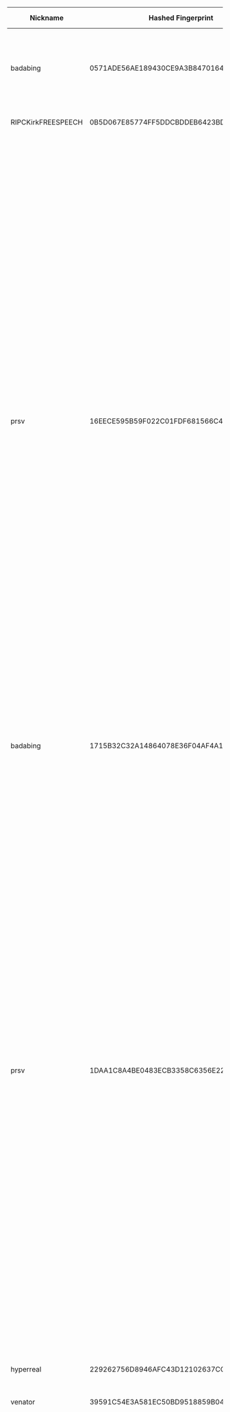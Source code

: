 | Nickname |  Hashed Fingerprint	| Or Addresses | Contact | Running | Flags | Last Seen | First Seen | Last Restarted | Advertised Bandwidth | Platform | Version | Version Status | Recommended Version | Verified hostnames | Exit policy |
|---|---|---|---|---|---|---|---|---|---|---|---|---|---|---|---|
|badabing | 0571ADE56AE189430CE9A3B847016426FBDFA7CA | ["91.242.241.228:9004"] | defuseabuse@proton.me | true | Exit, Running, V2Dir, Valid | 2025-09-18 20:00:00 | 2025-09-18 13:00:00 | 2025-09-18 12:39:49 | 0 | Tor 0.4.8.18 on Linux | 0.4.8.18 | recommended | true | N/A | ["reject 0.0.0.0/8:*","reject 169.254.0.0/16:*","reject 127.0.0.0/8:*","reject 192.168.0.0/16:*","reject 10.0.0.0/8:*","reject 172.16.0.0/12:*","reject 91.242.241.228:*","accept *:80","accept *:443","reject *:*"]|
|RIPCKirkFREESPEECH | 0B5D067E85774FF5DDCBDDEB6423BDD0D3CB37D0 | ["88.198.96.93:443"] | N/A | true | Running, V2Dir, Valid | 2025-09-18 20:00:00 | 2025-09-18 20:00:00 | 2025-09-18 19:00:39 | 0 | Tor 0.4.8.18 on Linux | 0.4.8.18 | recommended | true | N/A | ["reject *:*"]|
|prsv | 16EECE595B59F022C01FDF681566C41BB00C0AAC | ["185.236.20.142:9100"] | email:admin[]prsv.ch url:https://prsv.ch/ proof:uri-rsa ciissversion:2 | true | Exit, Running, V2Dir, Valid | 2025-09-18 20:00:00 | 2025-09-18 01:00:00 | 2025-09-18 03:43:23 | 0 | Tor 0.4.8.18 on Linux | 0.4.8.18 | recommended | true | N/A | ["reject 0.0.0.0/8:*","reject 169.254.0.0/16:*","reject 127.0.0.0/8:*","reject 192.168.0.0/16:*","reject 10.0.0.0/8:*","reject 172.16.0.0/12:*","reject 185.236.20.142:*","accept *:43","accept *:53","accept *:79-81","accept *:194","accept *:220","accept *:389","accept *:443","accept *:531","accept *:543-544","accept *:554","accept *:563","accept *:636","accept *:706","accept *:853","accept *:873","accept *:902-904","accept *:981","accept *:989-995","accept *:1194","accept *:1220","accept *:1293","accept *:1500","accept *:1533","accept *:1677","accept *:1723","accept *:1755","accept *:1863","accept *:2082","accept *:2083","accept *:2086-2087","accept *:2095-2096","accept *:2102-2104","accept *:3128","accept *:3690","accept *:4321","accept *:4643","accept *:5050","accept *:5190","accept *:5222-5223","accept *:5228","accept *:6660-6669","accept *:6679","accept *:6697","accept *:8000","accept *:8008","accept *:8074","accept *:8080","accept *:8082","accept *:8087-8088","accept *:8332-8333","accept *:8443","accept *:8888","accept *:9418","accept *:9999","accept *:10000","accept *:11371","accept *:19294","accept *:19638","accept *:50002","accept *:64738","reject *:*"]|
|badabing | 1715B32C32A14864078E36F04AF4A10ABC8C2851 | ["91.242.241.228:9001"] | defuseabuse@proton.me | true | Exit, Running, V2Dir, Valid | 2025-09-18 20:00:00 | 2025-09-18 13:00:00 | 2025-09-18 12:39:45 | 0 | Tor 0.4.8.18 on Linux | 0.4.8.18 | recommended | true | N/A | ["reject 0.0.0.0/8:*","reject 169.254.0.0/16:*","reject 127.0.0.0/8:*","reject 192.168.0.0/16:*","reject 10.0.0.0/8:*","reject 172.16.0.0/12:*","reject 91.242.241.228:*","accept *:80","accept *:443","reject *:*"]|
|prsv | 1DAA1C8A4BE0483ECB3358C6356E22845B3C403E | ["185.236.20.142:9200"] | email:admin[]prsv.ch url:https://prsv.ch/ proof:uri-rsa ciissversion:2 | true | Exit, Running, V2Dir, Valid | 2025-09-18 20:00:00 | 2025-09-18 01:00:00 | 2025-09-18 03:43:23 | 0 | Tor 0.4.8.18 on Linux | 0.4.8.18 | recommended | true | N/A | ["reject 0.0.0.0/8:*","reject 169.254.0.0/16:*","reject 127.0.0.0/8:*","reject 192.168.0.0/16:*","reject 10.0.0.0/8:*","reject 172.16.0.0/12:*","reject 185.236.20.142:*","accept *:43","accept *:53","accept *:79-81","accept *:194","accept *:220","accept *:389","accept *:443","accept *:531","accept *:543-544","accept *:554","accept *:563","accept *:636","accept *:706","accept *:853","accept *:873","accept *:902-904","accept *:981","accept *:989-995","accept *:1194","accept *:1220","accept *:1293","accept *:1500","accept *:1533","accept *:1677","accept *:1723","accept *:1755","accept *:1863","accept *:2082","accept *:2083","accept *:2086-2087","accept *:2095-2096","accept *:2102-2104","accept *:3128","accept *:3690","accept *:4321","accept *:4643","accept *:5050","accept *:5190","accept *:5222-5223","accept *:5228","accept *:6660-6669","accept *:6679","accept *:6697","accept *:8000","accept *:8008","accept *:8074","accept *:8080","accept *:8082","accept *:8087-8088","accept *:8332-8333","accept *:8443","accept *:8888","accept *:9418","accept *:9999","accept *:10000","accept *:11371","accept *:19294","accept *:19638","accept *:50002","accept *:64738","reject *:*"]|
|hyperreal | 229262756D8946AFC43D12102637CCCFB64ED7B6 | ["152.53.88.212:443"] | hyperreal@moonshadow.dev | true | Running, Valid | 2025-09-18 20:00:00 | 2025-09-18 11:00:00 | 2025-09-18 10:33:38 | 0 | Tor 0.4.8.18 on Linux | 0.4.8.18 | recommended | true | N/A | ["reject *:*"]|
|venator | 39591C54E3A581EC50BD9518859B04EC6F1D5C00 | ["158.179.205.94:1194","[2603:c026:303:5d7d:0:a9f5:916e:7a2f]:1194"] | cb86eb08b7299219c1af5dbcaddd4ede@protonmail.ch | true | Running, Valid | 2025-09-18 20:00:00 | 2025-09-18 12:00:00 | 2025-09-18 15:58:53 | 0 | Tor 0.4.8.16 on FreeBSD | 0.4.8.16 | recommended | true | N/A | ["reject *:*"]|
|prsv | 44C0AA0B88181CFD72DC16ECFD8D9971AD6BADFB | ["185.236.20.142:9000"] | email:admin[]prsv.ch url:https://prsv.ch/ proof:uri-rsa ciissversion:2 | true | Exit, Running, V2Dir, Valid | 2025-09-18 20:00:00 | 2025-09-18 01:00:00 | 2025-09-18 03:43:23 | 0 | Tor 0.4.8.18 on Linux | 0.4.8.18 | recommended | true | N/A | ["reject 0.0.0.0/8:*","reject 169.254.0.0/16:*","reject 127.0.0.0/8:*","reject 192.168.0.0/16:*","reject 10.0.0.0/8:*","reject 172.16.0.0/12:*","reject 185.236.20.142:*","accept *:43","accept *:53","accept *:79-81","accept *:194","accept *:220","accept *:389","accept *:443","accept *:531","accept *:543-544","accept *:554","accept *:563","accept *:636","accept *:706","accept *:853","accept *:873","accept *:902-904","accept *:981","accept *:989-995","accept *:1194","accept *:1220","accept *:1293","accept *:1500","accept *:1533","accept *:1677","accept *:1723","accept *:1755","accept *:1863","accept *:2082","accept *:2083","accept *:2086-2087","accept *:2095-2096","accept *:2102-2104","accept *:3128","accept *:3690","accept *:4321","accept *:4643","accept *:5050","accept *:5190","accept *:5222-5223","accept *:5228","accept *:6660-6669","accept *:6679","accept *:6697","accept *:8000","accept *:8008","accept *:8074","accept *:8080","accept *:8082","accept *:8087-8088","accept *:8332-8333","accept *:8443","accept *:8888","accept *:9418","accept *:9999","accept *:10000","accept *:11371","accept *:19294","accept *:19638","accept *:50002","accept *:64738","reject *:*"]|
|MyRelayNode1 | 4E3EBFE7920AE0B3F62076BF876D88B2745CA88B | ["129.151.222.17:9001","[2603:c026:301:a910:d068:1776:d571:45b8]:9001"] | hjo@pixelin.net | true | Running, V2Dir, Valid | 2025-09-18 20:00:00 | 2025-09-18 17:00:00 | 2025-09-18 15:59:04 | 0 | Tor 0.4.8.16 on Linux | 0.4.8.16 | recommended | true | N/A | ["reject *:*"]|
|ididnteditheconfig | 4F31ECD2418839918A25B11FD5067D052754F11C | ["81.96.115.110:9001"] | Random Person <nobody AT example dot com> | true | Running, V2Dir, Valid | 2025-09-18 20:00:00 | 2025-09-18 03:00:00 | 2025-09-18 01:20:33 | 0 | Tor 0.4.8.17 on Linux | 0.4.8.17 | recommended | true | ["brig-19-b2-v4wan-169174-cust877.vm14.cable.virginm.net"] | ["reject *:*"]|
|badabing | 51A8BBE084CB877EC6A50672E1C434FAA3CF86B2 | ["91.242.241.228:9006"] | defuseabuse@proton.me | true | Exit, Running, V2Dir, Valid | 2025-09-18 20:00:00 | 2025-09-18 13:00:00 | 2025-09-18 12:39:51 | 0 | Tor 0.4.8.18 on Linux | 0.4.8.18 | recommended | true | N/A | ["reject 0.0.0.0/8:*","reject 169.254.0.0/16:*","reject 127.0.0.0/8:*","reject 192.168.0.0/16:*","reject 10.0.0.0/8:*","reject 172.16.0.0/12:*","reject 91.242.241.228:*","accept *:80","accept *:443","reject *:*"]|
|currywurst | 5A9BE75A46538D4ABF91C16C718C37D9E20CF6E2 | ["72.60.185.139:443","[2a02:4780:28:fb8f::1]:443"] | N/A | true | Running, V2Dir, Valid | 2025-09-18 20:00:00 | 2025-09-18 15:00:00 | 2025-09-18 14:28:16 | 0 | Tor 0.4.8.18 on Linux | 0.4.8.18 | recommended | true | ["srv1016332.hstgr.cloud"] | ["reject *:*"]|
|OtterIOtor | 5D76A6B5C7DC52A9D4C9D6FBA4BFDEBEA466839C | ["95.211.57.200:9001"] | admin@otterio.net | true | Running, V2Dir, Valid | 2025-09-18 20:00:00 | 2025-09-18 03:00:00 | 2025-09-18 02:10:37 | 0 | Tor 0.4.8.18 on Linux | 0.4.8.18 | recommended | true | N/A | ["reject *:*"]|
|myNiceRelay | 6DDDBBC4D0551E0A9E75C4939607B986D2062CFA | ["154.85.69.127:443"] | info@edgenext.com | true | Running, V2Dir, Valid | 2025-09-18 20:00:00 | 2025-09-18 12:00:00 | 2025-09-18 11:08:26 | 0 | Tor 0.4.8.18 on Linux | 0.4.8.18 | recommended | true | N/A | ["reject *:*"]|
|juwonpee | 78AF1E9584954F93F12672D4ABDBE1984A1276BB | ["175.192.138.55:4430"] | juwonpee@gmail.com | true | Running, V2Dir, Valid | 2025-09-18 20:00:00 | 2025-09-18 17:00:00 | 2025-09-18 15:59:40 | 0 | Tor 0.4.8.18 on Linux | 0.4.8.18 | recommended | true | N/A | ["reject *:*"]|
|Unnamed | 7D4E540F7C03B40F839B5502065200139E58D260 | ["152.69.233.236:9001"] | N/A | true | Running, V2Dir, Valid | 2025-09-18 20:00:00 | 2025-09-18 07:00:00 | 2025-09-18 06:15:25 | 0 | Tor 0.4.8.10 on Linux | 0.4.8.10 | recommended | true | N/A | ["reject *:*"]|
|badabing | 815A720182D872A209085AF49B06EEE43F0CCED0 | ["91.242.241.228:9005"] | defuseabuse@proton.me | true | Exit, Running, V2Dir, Valid | 2025-09-18 20:00:00 | 2025-09-18 13:00:00 | 2025-09-18 12:39:50 | 0 | Tor 0.4.8.18 on Linux | 0.4.8.18 | recommended | true | N/A | ["reject 0.0.0.0/8:*","reject 169.254.0.0/16:*","reject 127.0.0.0/8:*","reject 192.168.0.0/16:*","reject 10.0.0.0/8:*","reject 172.16.0.0/12:*","reject 91.242.241.228:*","accept *:80","accept *:443","reject *:*"]|
|SharksForAFreeNet | 83B42B55B32FEBD62BA6525788DEB23852858758 | ["148.113.193.153:9989","[2607:5300:20f:9900::]:9989"] | Shark SharksForAFreeInternet@proton.me PGP:1AAF 35C7 6655 6464 3388  DB04 D9EF 76E8 A6B1 C2CA | true | Running, V2Dir, Valid | 2025-09-18 20:00:00 | 2025-09-18 14:00:00 | 2025-09-18 12:51:41 | 0 | Tor 0.4.8.14 on Linux | 0.4.8.14 | recommended | true | ["ns5030597.ip-148-113-193.net"] | ["reject *:*"]|
|badabing | 88CAEC73AD3E16049F784555948425CC1ACC668E | ["91.242.241.228:9002"] | defuseabuse@proton.me | true | Exit, Running, V2Dir, Valid | 2025-09-18 20:00:00 | 2025-09-18 13:00:00 | 2025-09-18 12:39:46 | 0 | Tor 0.4.8.18 on Linux | 0.4.8.18 | recommended | true | N/A | ["reject 0.0.0.0/8:*","reject 169.254.0.0/16:*","reject 127.0.0.0/8:*","reject 192.168.0.0/16:*","reject 10.0.0.0/8:*","reject 172.16.0.0/12:*","reject 91.242.241.228:*","accept *:80","accept *:443","reject *:*"]|
|FluffyDog | 8CF0C71B8AB96A2E19661D1BF41665C1DE87F4D2 | ["85.215.182.214:9001"] | fluffydog28@proton.me | true | Running, V2Dir, Valid | 2025-09-18 20:00:00 | 2025-09-18 12:00:00 | 2025-09-18 14:00:21 | 0 | Tor 0.4.8.18 on Linux | 0.4.8.18 | recommended | true | ["ip85.215.182.214.pbiaas.com"] | ["reject *:*"]|
|badabing | 90BF434A1EFF596B3CD8EB4491039A83747A60B2 | ["91.242.241.228:9007"] | defuseabuse@proton.me | true | Exit, Running, V2Dir, Valid | 2025-09-18 20:00:00 | 2025-09-18 13:00:00 | 2025-09-18 12:39:53 | 0 | Tor 0.4.8.18 on Linux | 0.4.8.18 | recommended | true | N/A | ["reject 0.0.0.0/8:*","reject 169.254.0.0/16:*","reject 127.0.0.0/8:*","reject 192.168.0.0/16:*","reject 10.0.0.0/8:*","reject 172.16.0.0/12:*","reject 91.242.241.228:*","accept *:80","accept *:443","reject *:*"]|
|badabing | 9490B0B4EA0BE681D520763FC9DA62511348564F | ["91.242.241.228:9003"] | defuseabuse@proton.me | true | Exit, Running, V2Dir, Valid | 2025-09-18 20:00:00 | 2025-09-18 13:00:00 | 2025-09-18 12:39:47 | 0 | Tor 0.4.8.18 on Linux | 0.4.8.18 | recommended | true | N/A | ["reject 0.0.0.0/8:*","reject 169.254.0.0/16:*","reject 127.0.0.0/8:*","reject 192.168.0.0/16:*","reject 10.0.0.0/8:*","reject 172.16.0.0/12:*","reject 91.242.241.228:*","accept *:80","accept *:443","reject *:*"]|
|LightningTorPi | 9E6B72BD75824FB79A50E6F5E103145AE7668AE3 | ["49.190.31.66:9001"] | you@example.com | true | Running, V2Dir, Valid | 2025-09-18 20:00:00 | 2025-09-18 12:00:00 | 2025-09-18 11:18:11 | 0 | Tor 0.4.8.18 on Linux | 0.4.8.18 | recommended | true | ["n49-190-31-66.meb2.vic.optusnet.com.au"] | ["reject *:*"]|
|XeriRelay | 9E8DC928160D975ACF65A2FA36EC04065B4A472E | ["95.111.230.76:9001","[2a02:c207:2270:3612::1]:9001"] | N/A | true | Running, Valid | 2025-09-18 20:00:00 | 2025-09-18 14:00:00 | 2025-09-18 13:10:33 | 0 | Tor 0.4.8.18 on Linux | 0.4.8.18 | recommended | true | ["vmi2703612.contaboserver.net"] | ["reject *:*"]|
|TorRelay | A6000913710742379D5E0049BDB6317EABFA4A0A | ["185.177.127.72:443","[2a00:7c80:0:1ed:a43f:3205:29b0:f229]:443"] | N/A | true | Running, V2Dir, Valid | 2025-09-18 20:00:00 | 2025-09-18 13:00:00 | 2025-09-18 11:51:30 | 0 | Tor 0.4.8.18 on Linux | 0.4.8.18 | recommended | true | ["185-177-127-72.hosted-by-worldstream.net"] | ["reject *:*"]|
|lptgflklop546 | A96FAD98BA0788D5D6E0BF89FD58ED74B8C2163F | ["37.11.0.119:19001"] | <asgsb09 AT gmail DOT com> | true | Running, V2Dir, Valid | 2025-09-18 20:00:00 | 2025-09-18 15:00:00 | 2025-09-18 14:13:02 | 0 | Tor 0.4.8.9 on Linux | 0.4.8.9 | recommended | true | ["119.0.11.37.dynamic.jazztel.es"] | ["reject *:*"]|
|badabing | ABB6A9BF2A7EDA6B8B4E3B7D4D8BF93E500F7D31 | ["91.242.241.228:9008"] | defuseabuse@proton.me | true | Exit, Running, V2Dir, Valid | 2025-09-18 20:00:00 | 2025-09-18 13:00:00 | 2025-09-18 12:39:54 | 0 | Tor 0.4.8.18 on Linux | 0.4.8.18 | recommended | true | N/A | ["reject 0.0.0.0/8:*","reject 169.254.0.0/16:*","reject 127.0.0.0/8:*","reject 192.168.0.0/16:*","reject 10.0.0.0/8:*","reject 172.16.0.0/12:*","reject 91.242.241.228:*","accept *:80","accept *:443","reject *:*"]|
|Unnamed | B077E80A9779DDEE7C8AA20768AFBEDAFF7D0075 | ["45.137.116.159:9001"] | N/A | true | Running, V2Dir, Valid | 2025-09-18 20:00:00 | 2025-09-18 17:00:00 | 2025-09-18 15:59:09 | 0 | Tor 0.4.8.18 on Linux | 0.4.8.18 | recommended | true | ["mx02.xcn.li"] | ["reject *:*"]|
|Node775 | B721F4CFA6F1185560284B9DE1A7F1709469428C | ["109.149.168.31:9001"] | myemail@example.com | false | Running, Valid | 2025-09-18 10:00:00 | 2025-09-18 10:00:00 | 2025-09-18 09:28:20 | 0 | Tor 0.4.8.17 on Linux | 0.4.8.17 | recommended | true | ["host109-149-168-31.range109-149.btcentralplus.com"] | ["reject *:*"]|
|prsv | CAFA207B2C6DCA8D21738CB6AE27B9AD9B750809 | ["185.236.20.142:9300"] | email:admin[]prsv.ch url:https://prsv.ch/ proof:uri-rsa ciissversion:2 | true | Exit, Running, V2Dir, Valid | 2025-09-18 20:00:00 | 2025-09-18 01:00:00 | 2025-09-18 03:43:23 | 0 | Tor 0.4.8.18 on Linux | 0.4.8.18 | recommended | true | N/A | ["reject 0.0.0.0/8:*","reject 169.254.0.0/16:*","reject 127.0.0.0/8:*","reject 192.168.0.0/16:*","reject 10.0.0.0/8:*","reject 172.16.0.0/12:*","reject 185.236.20.142:*","accept *:43","accept *:53","accept *:79-81","accept *:194","accept *:220","accept *:389","accept *:443","accept *:531","accept *:543-544","accept *:554","accept *:563","accept *:636","accept *:706","accept *:853","accept *:873","accept *:902-904","accept *:981","accept *:989-995","accept *:1194","accept *:1220","accept *:1293","accept *:1500","accept *:1533","accept *:1677","accept *:1723","accept *:1755","accept *:1863","accept *:2082","accept *:2083","accept *:2086-2087","accept *:2095-2096","accept *:2102-2104","accept *:3128","accept *:3690","accept *:4321","accept *:4643","accept *:5050","accept *:5190","accept *:5222-5223","accept *:5228","accept *:6660-6669","accept *:6679","accept *:6697","accept *:8000","accept *:8008","accept *:8074","accept *:8080","accept *:8082","accept *:8087-8088","accept *:8332-8333","accept *:8443","accept *:8888","accept *:9418","accept *:9999","accept *:10000","accept *:11371","accept *:19294","accept *:19638","accept *:50002","accept *:64738","reject *:*"]|
|Magic | E043624975DADB150929626F0BA1984F8651182A | ["104.244.76.46:9001"] | N/A | true | Running, V2Dir, Valid | 2025-09-18 20:00:00 | 2025-09-18 13:00:00 | 2025-09-18 12:40:10 | 0 | Tor 0.4.8.16 on Linux | 0.4.8.16 | recommended | true | N/A | ["reject *:*"]|
|RandomRelay778 | E0A4547E607DBDB46591CC0DF74980DE450E08F9 | ["79.195.189.39:9001"] | none@none.com | true | Running, V2Dir, Valid | 2025-09-18 20:00:00 | 2025-09-18 18:00:00 | 2025-09-18 17:16:47 | 0 | Tor 0.4.8.18 on Linux | 0.4.8.18 | recommended | true | ["p4fc3bd27.dip0.t-ipconnect.de"] | ["reject *:*"]|
|richRelay | EDEB62E9319D152ABAB42B90E846E11EEA2279B0 | ["146.235.223.137:10003","[2603:c024:c007:8164:5706:b39a:81bd:7e25]:10003"] | N/A | true | Running, V2Dir, Valid | 2025-09-18 20:00:00 | 2025-09-18 10:00:00 | 2025-09-18 18:49:34 | 0 | Tor 0.4.8.14 on Linux | 0.4.8.14 | recommended | true | N/A | ["reject *:*"]|
|torrelay | FF9E5A5E951321F86DAD75C89193D281A4044A5E | ["194.195.254.224:9001","[2400:8907::f03c:95ff:feee:38e7]:9001"] | bitmania@gmail.com | true | Running, V2Dir, Valid | 2025-09-18 20:00:00 | 2025-09-18 04:00:00 | 2025-09-18 03:19:26 | 0 | Tor 0.4.8.10 on Linux | 0.4.8.10 | recommended | true | ["194-195-254-224.ip.linodeusercontent.com"] | ["reject *:*"]|
